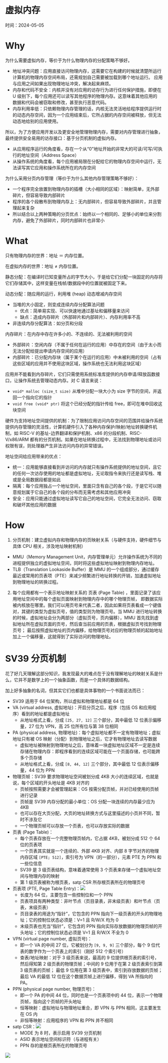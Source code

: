 # 虚拟内存

时间：2024-05-05

# Why

为什么需要虚拟内存，等价于为什么物理内存的分配策略不够好。

* 地址冲突问题：应用直接访问物理内存，这需要它在构建的时候就清楚所运行计算机的物理内存空间布局，还需规划自己需要被加载到哪个地址运行。
  应用与应用之间如果出现物理地址冲突，解决起来麻烦。
* 内存和代码不安全：内核并没有对应用的访存行为进行任何保护措施，即便在 U 级别下，每个应用还可以读写其他程序的物理内存。这意味着其他应用的
  数据和代码会被窃取和修改，甚至执行恶意代码。
* 内存利用率低：只依赖物理内存管理的话，内核无法灵活地给程序提供运行时的动态内存空间，因为一个应用结束后，它所占据的内存空间被释放，但无法
  动态地给别的应用使用。

所以，为了方便应用开发以及更安全地管理物理内存，需要对内存管理进行抽象，最终提供安全易用的访存接口：基于分页机制的虚拟内存。
* 从应用程序运行的角度看，存在一个从“0”地址开始的非常大的可读/可写/可执行的地址空间（Address Space）
* 从操作系统的角度看，每个应用被局限在分配给它的物理内存空间中运行，无法读写其它应用和操作系统所在的内存空间

为什么采用分页内存管理（等价于为什么其他内存管理策略不够好）：
* 一个程序完全放置到物理内存的插槽（大小相同的区域）：映射简单，无外部碎片，但容易导致内部碎片
* 程序的各个段散布到物理内存上：无内部碎片，但容易导致外部碎片，并且管理起来复杂
* 所以结合以上两种策略的分页优点：始终以一个相同的、足够小的单位来分割内存，避免了外部碎片，同时内部碎片也非常小

# What

只有物理内存的世界：地址 ＝ 内存位置。

在虚拟内存的世界：地址 ≠ 内存位置。

静态分配：在编译时已知变量所占的字节大小，于是给它们分配一块固定的内存将它们存储其中，这样变量在栈帧/数据段中的位置就被固定下来。

动态分配：随应用的运行，利用堆 (heap) 动态增减内存空间
* 当堆的大小固定，则变成连续内存分配算法问题
  * 优点：简单易实现、可以快速地通过基址和偏移量来访问
  * 缺点：造成内存碎片（外部碎片和内部碎片）、内存利用率不高
* 非连续内存分配算法：如分页和分段

内存碎片：在内存中存在许多小的、不连续的、无法被利用的空间
* 外部碎片：空闲内存（不属于任何在运行的应用）中存在的空间（由于太小而无法分配给提出申请内存空间的应用）
* 内部碎片：已分配内存块（属于某个在运行的应用）中未被利用的空间（占有这些区域的应用并不使用这块区域，操作系统也无法利用这块区域）

应用并不能看到内存碎片，它们只需使用系统标准库提供的内存申请/释放函数接口，让操作系统去管理动态内存。对 C 语言来说：
* `void* malloc (size_t size)` 从堆中分配一块大小为 size 字节的空间，并返回一个指向它的指针
* `void free (void* ptr)` 将这个已经分配的指针传给 free，即可在堆中回收这块空间

硬件为支持地址空间提供的机制：为了限制应用访问内存空间的范围并给操作系统提供内存管理的灵活性，计算机硬件引入了各种内存保护/映射/地址转换硬件机制，如
RISC-V 的基址-边界翻译和保护机制、x86 的分段机制、RISC-V/x86/ARM 都有的分页机制。如果在地址转换过程中，无法找到物理地址或访问权限有误，则处理器产生非法访问内存的异常错误。

地址空间给应用带来的优点：
* 统一：应用能够直接看到并访问的内存就只有操作系统提供的地址空间，且它的任何一次访存使用的地址都是虚拟地址，无论取指令来执行还是读写栈、堆或是全局数据段都是如此
* 隔离：每个应用独占一个地址空间，里面只含有自己的各个段，于是它可以随意规划属于它自己的各个段的分布而无需考虑和其他应用冲突
* 安全：应用只能通过虚拟地址读写它自己的地址空间，它完全无法访问、窃取和破坏其他应用的数据

# How

1. 分页机制：建立虚拟内存和物理内存的页映射关系（与硬件支持，硬件细节与具体 CPU 相关，涉及地址映射机制）
  * MMU（Memory Management Unit，内存管理单元）允许操作系统为不同的进程提供独立的虚拟地址空间，同时将这些虚拟地址映射到物理内存地址。
  * TLB（Translation Lookaside Buffer）是 MMU 的一个组成部分，通过缓存最近或常用的页表项（PTE）来减少频繁进行地址转换的开销，加速虚拟地址到物理地址的转换过程。
2. 每个应用都有一个表示地址映射关系的 页表 (Page Table) ，里面记录了该应用地址空间中的每个虚拟页面映射到物理内存中的哪个物理页帧，
   即数据实际被内核放在哪里。我们可以用页号来代表二者，因此如果将页表看成一个键值对，其键的类型为虚拟页号，值的类型则为物理页号。当 MMU 
   进行地址转换的时候，虚拟地址会分为两部分（虚拟页号，页内偏移），MMU 首先找到虚拟地址所在虚拟页面的页号，然后查当前应用的页表，根据虚拟页号找到物理页号；
   最后按照虚拟地址的页内偏移，给物理页号对应的物理页帧的起始地址加上一个偏移量，这就得到了实际访问的物理地址。

# SV39 分页机制

花了好几天理解这部分知识，我发现最大的难点在于没有理解地址的映射关系是什么，它并不是数学上的一个抽象函数，而是一个具体的数据结构。

加上好多抽象的名词，但其实它们也都是具体事物的一个书面说法而已：
* SV39 适用于 64 位架构，所以虚拟和物理地址都是 64 位
* VA (virtual address, 虚拟地址)：开启分页之后，程序（包括 OS 和应用程序）看到的地址都是虚拟地址
  * 从地址格式上看，分成 `[25, 27, 12]` 三个部分，其中最低 12 位表示偏移量，27 位为 VPN，高 25 位所有位与第 38 位相同
* PA (physical address, 物理地址)：每个虚拟地址都不一定有物理地址；虚拟地址只有被 OS 映射（分配）到物理地址之后，它才有物理地址去读写数据
  * 虚拟地址被映射到物理地址之后，意味着一块虚拟地址区域不一定是连续存储在物理内存：即程序看到的连续区域可能在一个页面存储，也可能跨多个页存储
  * 从地址格式上看，分成 `[8, 44, 12]` 三个部分，其中最低 12 位表示偏移量，44 位为 PPN
* 物理页帧：SV39 要求物理地址空间被划分成 4KB 大小的连续区域，也就是说，每个区域的开头地址是 4KB 对齐的
  * 页帧按照需要才会被管理起来：OS 按需分配页帧，并对已经使用的页帧进行记录
  * 页帧是 SV39 内存分配的最小单位：OS 分配一块连续的内存最少应为 4KB
  * 也可以存在大页分配，大页的地址转换方式与这里描述的小页并不同，暂时不涉及它
  * 一个物理页帧可以存放一个页表，也可以存放实际的数据
* 页表 (Page Table)：
  * 每个页表存放在一个完整物理页帧内，它占据 4KB，被划分成 512 个 64 位的页表项
  * 一个页表其实就是一个连续的、外部 4KB 对齐、内部 8 字节对齐的物理内存区域 `[PTE; 512]`，索引号为 VPN（的一部分），元素 PTE 为 PPN 和一些位信息
  * SV39 是 3 级页表结构，意味着通常使用 3 个页表来存储一个虚拟地址空间与物理内存的映射
  * 第 1 级页表被称为根页表，satp CSR 所存根页表所在的物理页号
* 页表项 (PTE, Page Table Entry)：![](https://rcore-os.cn/rCore-Tutorial-Book-v3/_images/sv39-pte.png)
  * 长度为 64 位，主要包含一些控制位和一个 PPN
  * 页表项具有两种类型：非叶节点（页目录表，非末级页表）和叶节点（页表，末级页表）
  * 页目录表的用途为“指针”，它包含的 PPN 指向下一级页表的开头的物理地址；它的控制位状态必须是：V=1 且 R/W/X 均为 0
  * 末级页表也充当“指针”，它包含的 PPN 指向实际存放数据的物理页帧的开头地址；它的控制位状态必须是 V=1 且 R/W/X 不全为 0 
* VPN (virtual page number, 虚拟页号)：
  * 即一个 VA 的中间 27 位，它被划分为 `[9, 9, 9]` 三个部分，每个 9 位代表的数字作为一个页表上的索引（刚好 512 个索引号）
  * 查表/地址映射：对于 3 级页表来说，最高的 9 位提供根页表的索引号，然后得知第 2 级页表的物理页帧；中间的 9 位用于在第 2 级页表索引到第 3 级页表的页帧；
    最低 9 位用在第 3 级页表中，索引到存放数据的页帧；最后 VA 的最低 12 位在这个数据页帧上进行偏移，得到 VA 所指向的 PA。
* PPN (physical page number, 物理页号)：
  * 即一个 PA 的中间 44 位，同时也是一个页表项中的 44 位，表示一个物理页帧，指向这个页帧的开头地址
  * 恒等映射：虚拟地址与物理地址重合，即 VPN 与 PPN 相同，这主要发生在 OS 内
  * 非恒等映射：应用程序的 VPN 和 PPN 并不相同
* satp CSR：![](https://rcore-os.cn/rCore-Tutorial-Book-v3/_images/satp.png)
  * MODE 为 8 时，表示启用 SV39 分页机制
  * ASID 表示地址空间标识符（与进程有关）
  * PPN 存的是根页表所在的物理页号

![](https://rcore-os.cn/rCore-Tutorial-Book-v3/_images/sv39-full.png)
